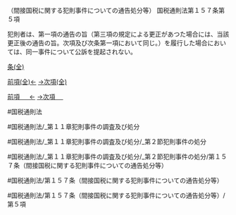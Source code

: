 （間接国税に関する犯則事件についての通告処分等）
国税通則法第１５７条第５項

犯則者は、第一項の通告の旨（第三項の規定による更正があつた場合には、当該更正後の通告の旨。次項及び次条第一項において同じ。）を履行した場合においては、同一事件について公訴を提起されない。

[条(全)](国税通則法＿＿＿＿＿第１５７条_.md)

[前項(全)←](国税通則法＿＿＿＿＿第１５７条第４項_.md)    [→次項(全)](国税通則法＿＿＿＿＿第１５７条第６項_.md)

[前項 　 ←](国税通則法＿＿＿＿＿第１５７条第４項.md)    [→次項 　 ](国税通則法＿＿＿＿＿第１５７条第６項.md)



#国税通則法

#国税通則法/_第１１章犯則事件の調査及び処分

#国税通則法/_第１１章犯則事件の調査及び処分/_第２節犯則事件の処分

#国税通則法/_第１１章犯則事件の調査及び処分/_第２節犯則事件の処分/第１５７条（間接国税に関する犯則事件についての通告処分等）

#国税通則法/第１５７条（間接国税に関する犯則事件についての通告処分等）

#国税通則法/第１５７条（間接国税に関する犯則事件についての通告処分等）/第５項

